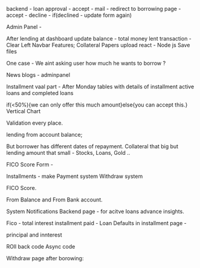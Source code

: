 <!-- Purpose - dropdown - 
    Education 10/10
    House 10/10
    Business 8/10
    Medical 5/10
    Car 6/10
    Others 4/10 -->
backend - loan approval - accept - mail - redirect to borrowing page - accept - decline - if(declined - update form again)
<!-- Collateral type(dropdown) and Value -->

Admin Panel - 
<!-- Verified table on different page -->
<!-- Send mail with different options(3,6,12,18)- Groupwise entries of interest rate.  -->
<!-- Mail with redirect on borrowing page with options displayed and Accept/Decline button. -->
After lending at dashboard update balance - total money lent transaction - 
Clear Left Navbar Features;
Collateral Papers upload react - Node js Save files

One case - We aint asking user how much he wants to borrow ? 



News blogs - adminpanel

Installment vaal part - After Monday
tables with details of installment 
active loans and completed loans

if(<50%){we can only offer this  much amount}else{you can accept this.}
Vertical Chart
<!-- OTP timer / Resend -->
<!-- Forgot password -->
Validation every place.

lending from account balance;
<!-- query for easy accounts creation .  -->

But borrower has different dates of repayment.
Collateral that big but lending amount that small  - Stocks, Loans, Gold ..

FICO Score Form - 

<!-- Before 29 -->
Installments - make Payment system
Withdraw system
<!-- Reject the loan system - Roll back in lenders data -->
FICO Score.
<!-- When can our lender withdraw his money !!  Ans - Lock in Period , GRADE -->
From Balance and From Bank account.

<!-- Validation. Physical Meeting scehdule in mail -->
System Notifications
Backend page - for acitve loans
advance insights.
<!-- returns page  -->

Fico - 
total interest installment paid - 
Loan Defaults in installment page - 

principal and innterest



ROll back code 
Async code 

Withdraw page after borowing:
